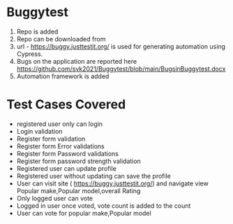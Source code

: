 # Buggytest

1) Repo is added 
2) Repo can be downloaded from 
3) url -  https://buggy.justtestit.org/ is used for generating automation using Cypress.
4) Bugs on the application are reported here https://github.com/svk2021/Buggytest/blob/main/BugsinBuggytest.docx
5) Automation framework is added 

# Test Cases Covered
  * registered user only can login
  * Login validation 
  * Register form validation
  * Register form Error validations
  * Register form Password validations
  * Register form password strength validation
  * Registered user can update profile
  * Registered user without updating can save the profile
  * User can visit site ( https://buggy.justtestit.org/) and navigate view Popular make,Popular model,overall Rating
  * Only logged user can vote 
  * Logged in user once voted, vote count is added to the count
  * User can vote for popular make,Popular model
